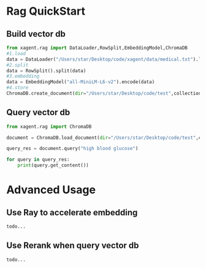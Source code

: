 # Rag QuickStart
## Build vector db
```python
from xagent.rag import DataLoader,RowSplit,EmbeddingModel,ChromaDB
#1.load
data = DataLoader("/Users/star/Desktop/code/xagent/data/medical.txt").load_data()
#2.split
data = RowSplit().split(data)
#3.embedding
data = EmbeddingModel("all-MiniLM-L6-v2").encode(data)
#4.store
ChromaDB.create_document(dir="/Users/star/Desktop/code/test",collection_name = "my_collection",data=data)
```



## Query vector db
```python
from xagent.rag import ChromaDB

document = ChromaDB.load_document(dir="/Users/star/Desktop/code/test",collection_name = "my_collection",embedding_model=EmbeddingModel("all-MiniLM-L6-v2"))

query_res = document.query("high blood glucose")

for query in query_res:
    print(query.get_content())
```
 

# Advanced Usage
## Use Ray to accelerate embedding
```python
todo...
```


## Use Rerank when query vector db
```python
todo...
```